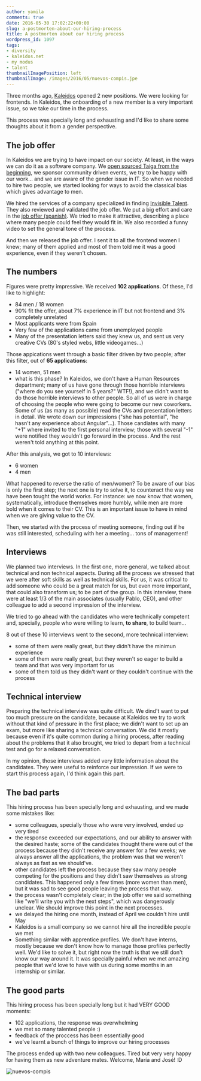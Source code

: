 ```yaml
---
author: yamila
comments: true
date: 2016-05-30 17:02:22+00:00
slug: a-postmorten-about-our-hiring-process
title: A postmorten about our hiring process
wordpress_id: 1097
tags:
- diversity
- kaleidos.net
- my modus
- talent
thumbnailImagePosition: left
thumbnailImage: /images/2016/05/nuevos-compis.jpe
---
```


Three months ago, [Kaleidos](http://kaleidos.net) opened 2 new positions. We were looking for frontends. In Kaleidos, the onboarding of a new member is a very important issue, so we take our time in the process.
<!--more-->

This process was specially long and exhausting and I'd like to share some thoughts about it from a gender perspective.

## The job offer


In Kaleidos we are trying to have impact on our society. At least, in the ways we can do it as a software company. We [open sourced Taiga from the beginning](http://taiga.io), we sponsor community driven events, we try to be happy with our work... and we are aware of the gender issue in IT. So when we needed to hire two people, we started looking for ways to avoid the classical bias which gives advantage to men.

We hired the services of a company specialized in finding [Invisible Talent](http://www.invisibletalent.es/). They also reviewed and validated the job offer. We put a big effort and care in the [job offer (spanish)](http://www.kaleidos.net/blog/1301/kaleidos-is-hiring-2-frontend-developers/). We tried to make it attractive, describing a place where many people could feel they would fit in. We also recorded a funny video to set the general tone of the process.

And then we released the job offer. I sent it to all the frontend women I knew; many of them applied and most of them told me it was a good experience, even if they weren't chosen.


## The numbers


Figures were pretty impressive. We received **102 applications**. Of these, I'd like to highlight:
- 84 men / 18 women
- 90% fit the offer, about 7% experience in IT but not frontend and 3% completely unrelated
- Most applicants were from Spain
- Very few of the applications came from unemployed people
- Many of the presentation letters said they knew us, and sent us very creative CVs (80's styled webs, little videogames...)

Those appications went through a basic filter driven by two people; after this filter, out of **65 applications**:
- 14 women, 51 men
- what is this phase? In Kaleidos, we don't have a Human Resources department; many of us have gone through those horrible interviews ("where do you see yourself in 5 years?" WTF!), and we didn't want to do those horrible interviews to other people. So all of us were in charge of choosing the people who were going to become our new coworkers. Some of us (as many as possible) read the CVs and presentation letters in detail. We wrote down our impressions ("she has potential", "he hasn't any experience about Angular"...). Those candiates with many "+1" where invited to the first personal interview; those with several "-1" were notified they wouldn't go forward in the process. And the rest weren't told anything at this point.

After this analysis, we got to 10 interviews:
- 6 women
- 4 men

What happened to reverse the ratio of men/women? To be aware of our bias is only the first step; the next one is try to solve it, to counteract the way we have been tought the world works. For instance: we now know that women, systematically, introduce themselves more humbly, while men are more bold when it comes to their CV. This is an important issue to have in mind when we are giving value to the CV.

Then, we started with the process of meeting someone, finding out if he was still interested, scheduling with her a meeting... tons of management!


## Interviews


We planned two interviews. In the first one, more general, we talked about technical and non technical aspects. During all the process we stressed that we were after soft skills as well as technical skills. For us, it was critical to add someone who could be a great match for us, but even more important, that could also transform us; to be part of the group. In this interview, there were at least 1/3 of the main associates (usually Pablo, CEO), and other colleague to add a second impression of the interview.

We tried to go ahead with the candidates who were technically competent and, specially, people who were willing to learn, **to share**, to build team...

8 out of these 10 interviews went to the second, more technical interview:
- some of them were really great, but they didn't have the minimun experience
- some of them were really great, but they weren't so eager to build a team and that was very important for us
- some of them told us they didn't want or they couldn't continue with the process


## Technical interview


Preparing the technical interview was quite difficult. We dind't want to put too much pressure on the candidate, because at Kaleidos we try to work without that kind of pressure in the first place; we didn't want to set up an exam, but more like sharing a technical conversation. We did it mostly because even if it's quite common during a hiring process, after reading about the problems that it also brought, we tried to depart from a technical test and go for a relaxed conversation.

In my opinion, those interviews added very little information about the candidates. They were useful to reinforce our impression. If we were to start this process again, I'd think again this part.


## The bad parts


This hiring process has been specially long and exhausting, and we made some mistakes like:
- some colleagues, specially those who were very involved, ended up very tired
- the response exceeded our expectations, and our ability to answer with the desired haste; some of the candidates thought there were out of the process because they didn't receive any answer for a few weeks; we always answer all the applications, the problem was that we weren't always as fast as we should've.
- other candidates left the process because they saw many people competing for the positions and they didn't saw themselves as strong candidates. This happened only a few times (more women than men), but it was sad to see good people leaving the process that way.
- the process wasn't completely clear; in the job offer we said something like "we'll write you with the next steps", which was dangerously unclear. We should improve this point in the next processes.
- we delayed the hiring one month, instead of April we couldn't hire until May
- Kaleidos is a small company so we cannot hire all the incredible people we met
- Something similar with apprentice profiles. We don't have interns, mostly because we don't know how to manage those profiles perfectly well. We'd like to solve it, but right now the truth is that we still don't know our way around it. It was specially painful when we met amazing people that we'd love to have with us during some months in an internship or similar.


## The good parts


This hiring process has been specially long but it had VERY GOOD moments:
- 102 applications, the response was overwhelming
- we met so many talented people :)
- feedback of the proccess has been essentially good
- we've learnt a bunch of things to improve our hiring processes

The process ended up with two new colleagues. Tired but very very happy for having them as new adventure mates. Welcome, María and José! :D

![nuevos-compis](/images/2016/05/nuevos-compis.jpe)
